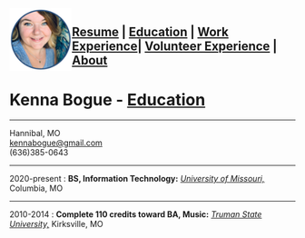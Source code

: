 <img src="Kenna.png" align="left" width="110" height="110" >

## **[Resume](README.md) | [Education](education.md) | [Work Experience](experience.md)| [Volunteer Experience](volunteer.md) | [About](about.md)**

# Kenna Bogue - [Education](education.md)
---------

Hannibal, MO         
kennabogue@gmail.com         
(636)385-0643

---------

2020-present
: **BS, Information Technology:** _[University of Missouri,](https://missouri.edu/)_ Columbia, MO

---------

2010-2014
: **Complete 110 credits toward BA, Music:** _[Truman State University,](https://www.truman.edu/)_ Kirksville, MO
